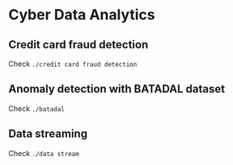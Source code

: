 # Cyber Data Analytics

## Credit card fraud detection

Check `./credit card fraud detection`

## Anomaly detection with BATADAL dataset

Check `./batadal`

## Data streaming

Check `./data stream`

